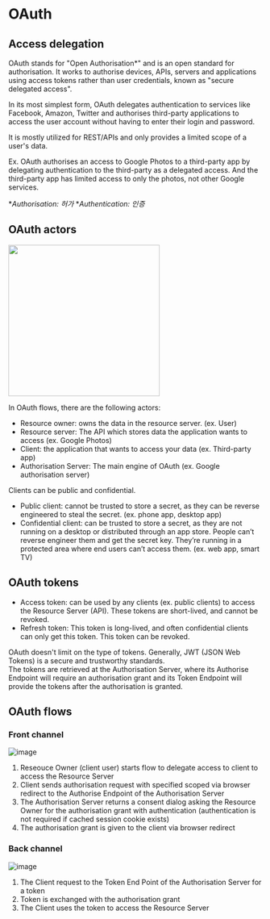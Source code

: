 # OAuth

## Access delegation
OAuth stands for "Open Authorisation\*" and is an open standard for authorisation. 
It works to authorise devices, APIs, servers and applications using access tokens 
rather than user credentials, known as "secure delegated access".

In its most simplest form, OAuth delegates authentication to services like
Facebook, Amazon, Twitter and authorises third-party applications to access 
the user account without having to enter their login and password.

It is mostly utilized for REST/APIs and only provides a limited scope of a user's data.

Ex. OAuth authorises an access to Google Photos to a third-party app by delegating 
authentication to the third-party as a delegated access.
And the third-party app has limited access to only the photos, not other Google services.

\**Authorisation: 허가*
\**Authentication: 인증*

## OAuth actors
<img src="https://user-images.githubusercontent.com/46085656/178127852-3dc05256-581c-4636-81fc-90514e8a8a65.png" height="300px">

In OAuth flows, there are the following actors:
- Resource owner: owns the data in the resource server. (ex. User)
- Resource server: The API which stores data the application wants to access (ex. Google Photos)
- Client: the application that wants to access your data (ex. Third-party app)
- Authorisation Server: The main engine of OAuth (ex. Google authorisation server)

Clients can be public and confidential. 
- Public client: cannot be trusted to store a secret, as they can be reverse engineered to steal the secret. (ex. phone app, desktop app)
- Confidential client: can be trusted to store a secret, as they are not running on a desktop or distributed through an app store. 
People can’t reverse engineer them and get the secret key. They’re running in a protected area where end users can’t access them. 
(ex. web app, smart TV)

## OAuth tokens
- Access token: can be used by any clients (ex. public clients) to access the Resource Server (API). These tokens are short-lived, and cannot be revoked.
- Refresh token: This token is long-lived, and often confidential clients can only get this token. This token can be revoked.

OAuth doesn't limit on the type of tokens. Generally, JWT (JSON Web Tokens) is a secure and trustworthy standards.<br>
The tokens are retrieved at the Authorisation Server, where its Authorise Endpoint will require an authorisation grant and its Token Endpoint will provide the tokens after the authorisation is granted.

## OAuth flows
### Front channel
![image](https://user-images.githubusercontent.com/46085656/182595480-5b92cc12-8169-457a-8f7f-e43bc34e3271.png)

1. Reseouce Owner (client user) starts flow to delegate access to client to access the Resource Server
2. Client sends authorisation request with specified scoped via browser redirect to the Authorise Endpoint of the Authorisation Server
3. The Authorisation Server returns a consent dialog asking the Resource Owner for the authorisation grant with authentication (authentication is not required if cached session cookie exists)
4. The authorisation grant is given to the client via browser redirect

### Back channel
![image](https://user-images.githubusercontent.com/46085656/182595497-698dfb52-02e7-4380-b131-ab6b1959ac84.png)

1. The Client request to the Token End Point of the Authorisation Server for a token
2. Token is exchanged with the authorisation grant
3. The Client uses the token to access the Resource Server
